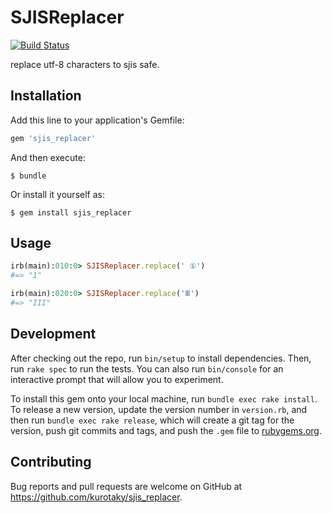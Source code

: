# SJISReplacer
[![Build Status](https://travis-ci.org/kurotaky/sjis_replacer.svg?branch=master)](https://travis-ci.org/kurotaky/sjis_replacer)

replace utf-8 characters to sjis safe.

## Installation

Add this line to your application's Gemfile:

```ruby
gem 'sjis_replacer'
```

And then execute:

    $ bundle

Or install it yourself as:

    $ gem install sjis_replacer

## Usage

```ruby
irb(main):010:0> SJISReplacer.replace(' ①')
#=> "1"

irb(main):020:0> SJISReplacer.replace('Ⅲ')
#=> "III"
```

## Development

After checking out the repo, run `bin/setup` to install dependencies. Then, run `rake spec` to run the tests. You can also run `bin/console` for an interactive prompt that will allow you to experiment.

To install this gem onto your local machine, run `bundle exec rake install`. To release a new version, update the version number in `version.rb`, and then run `bundle exec rake release`, which will create a git tag for the version, push git commits and tags, and push the `.gem` file to [rubygems.org](https://rubygems.org).

## Contributing

Bug reports and pull requests are welcome on GitHub at https://github.com/kurotaky/sjis_replacer.

